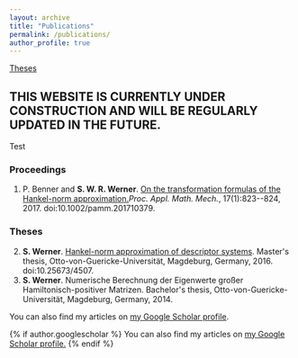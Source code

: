 ```yaml
---
layout: archive
title: "Publications"
permalink: /publications/
author_profile: true
---
```


[Theses](#theses)

## THIS WEBSITE IS CURRENTLY UNDER CONSTRUCTION AND WILL BE REGULARLY UPDATED IN THE FUTURE.

Test

### Proceedings ###
1.  P. Benner and <strong>S. W. R. Werner</strong>. <a target="blank_"
    href="https://doi.org/10.1002/pamm.201710379">On the transformation formulas
    of the Hankel-norm approximation.</a><i>Proc. Appl. Math. Mech.</i>,
    17(1):823--824, 2017. doi:10.1002/pamm.201710379.

### <a name="theses">Theses</a> ###
2.  <strong>S. Werner</strong>. <a target="blank_"
    href="https://doi.org/10.25673/4507">Hankel-norm approximation of descriptor
    systems</a>. Master's thesis, Otto-von-Guericke-Universität, Magdeburg,
    Germany, 2016. doi:10.25673/4507.
1.  <strong>S. Werner</strong>. Numerische Berechnung der Eigenwerte großer
    Hamiltonisch-positiver Matrizen. Bachelor's thesis,
    Otto-von-Guericke-Universität, Magdeburg, Germany, 2014.

You can also find my articles on <a href="{{author.googlescholar}}">my Google Scholar profile</a>.

{% if author.googlescholar %}
  You can also find my articles on <u><a href="{{author.googlescholar}}">my Google Scholar profile</a>.</u>
{% endif %}

